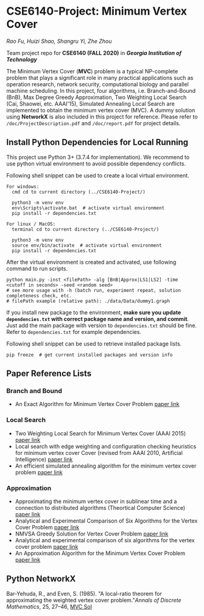 # CSE6140-Project: Minimum Vertex Cover
*Rao Fu, Huizi Shao, Shangru Yi, Zhe Zhou*
 
Team project repo for **CSE6140 (FALL 2020)** in ***Georgia Institution of Technology***
 
The Minimum Vertex Cover (**MVC**) problem is a typical NP-complete problem that plays a significant role 
in many practical applications such as operation research, network security, computational biology and parallel machine scheduling. 
In this project, four algorithms, i.e. Branch-and-Bound (BnB), Max Degree Greedy Approximation, 
Two Weighting Local Search (Cai, Shaowei, etc. AAAI'15), Simulated Annealing Local Search are implemented to obtain the minimum vertex cover (MVC). 
A dummy solution using **NetworkX** is also included in this project for reference. Please refer to ``/doc/ProjectDescription.pdf`` and ``/doc/report.pdf`` for project details.

## Install Python Dependencies for Local Running
This project use Python 3+ (3.7.4 for implementation). We recommend to use python virtual environment to avoid possible dependency conflicts.

Following shell snippet can be used to create a local virtual environment.
```shell script
For windows:
  cmd cd to current directory (../CSE6140-Project/)
  
  python3 -m venv env
  env\Scripts\activate.bat  # activate virtual environment
  pip install -r dependencies.txt

For linux / MacOS:
  terminal cd to current directory (../CSE6140-Project/)
  
  python3 -m venv env
  source env/bin/activate  # activate virtual environment
  pip install -r dependencies.txt
```

After the virtual environment is created and activated, use following command to run scripts.
```shell script
python main.py -inst <filePath> -alg [BnB|Approx|LS1|LS2] -time <cutoff in seconds> -seed <random seed>
# see more usage with -h (batch run, experiment repeat, solution completeness check, etc. 
# filePath example (relative path): ./data/Data/dummy1.graph
```

If you install new package to the environment, **make sure you update `dependencies.txt` with correct package name and version, and commit**. 
Just add the main package with version to `dependencies.txt` should be fine. Refer to `dependencies.txt` for example dependencies. 

Following shell snippet can be used to retrieve installed package lists.
```shell script
pip freeze  # get current installed packages and version info
```


## Paper Reference Lists
### Branch and Bound
- An Exact Algorithm for Minimum Vertex Cover Problem [paper link](https://res.mdpi.com/d_attachment/mathematics/mathematics-07-00603/article_deploy/mathematics-07-00603.pdf)

### Local Search
- Two Weighting Local Search for Minimum Vertex Cover (AAAI 2015) [paper link](https://dl.acm.org/doi/abs/10.5555/2887007.2887161#pill-authors__contentcon)
- Local search with edge weighting and configuration checking heuristics for minimum vertex cover Cover (revised from AAAI 2010, Artificial Intelligence) [paper link](https://www.sciencedirect.com/science/article/pii/S0004370211000427)
- An efficient simulated annealing algorithm for the minimum vertex cover problem [paper link](https://www.sciencedirect.com/science/article/pii/S0925231205003565?casa_token=Dz59rH3pJg8AAAAA:zWMxPM7uYdDMQ7VZ_igKVM4g0oDxapgqPUfwwWNHf9Cx1oZTKp_sZH200uE41lclpRn9ZvmYKg)

### Approximation
- Approximating the minimum vertex cover in sublinear time and a connection to distributed algorithms (Theortical Computer Science) [paper link](https://www.sciencedirect.com/science/article/pii/S0304397507003696)
- Analytical and Experimental Comparison of Six Algorithms for the Vertex Cover Problem [paper link](https://dl.acm.org/doi/pdf/10.1145/1671970.1865971)
- NMVSA Greedy Solution for Vertex Cover Problem [paper link](https://pdfs.semanticscholar.org/e8f5/943ebf4891a782dc8c25944fd71e0276a5bf.pdf)
- Analytical and experimental comparison of six algorithms for the vertex cover problem [paper link](https://www.researchgate.net/publication/238344195_Analytical_and_experimental_comparison_of_six_algorithms_for_the_vertex_cover_problem)
- An Approximation Algorithm for the Minimum Vertex Cover Problem [paper link](https://www.researchgate.net/publication/294139277_An)
 

## Python NetworkX
Bar-Yehuda, R., and Even, S. (1985). "A local-ratio theorem for approximating the weighted vertex cover problem."*Annals of Discrete Mathematics*, 25, 27–46, [MVC Sol](https://networkx.org/documentation/stable/_modules/networkx/algorithms/approximation/vertex_cover.html)
